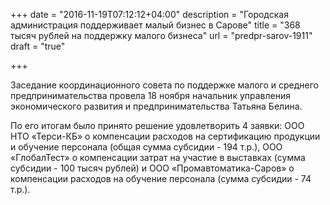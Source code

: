 +++
date = "2016-11-19T07:12:12+04:00"
description = "Городская администрация поддерживает малый бизнес в Сарове"
title = "368 тысяч рублей на поддержку малого бизнеса"
url = "predpr-sarov-1911"
draft = "true"

+++

Заседание координационного совета по поддержке малого и среднего предпринимательства провела 18 ноября начальник управления экономического развития и предпринимательства Татьяна Белина.

По его итогам было принято решение удовлетворить 4 заявки:  ООО НТО «Терси-КБ» о компенсации расходов на сертификацию продукции и обучение персонала (общая сумма субсидии - 194 т.р.), ООО «ГлобалТест» о компенсации затрат на участие в выставках (сумма субсидии - 100 тысяч рублей) и ООО «Промавтоматика-Саров» о компенсации расходов на обучение персонала (сумма субсидии - 74 т.р.). 